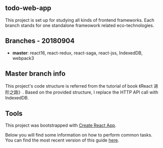 ## todo-web-app
This project is set up for studying all kinds of frontend frameworks. Each branch stands for one standalone frameowork related eco-technologies.

## Branches - 20180904
- **master**: react16, react-redux, react-saga, react-jss, IndexedDB, webpack3

## Master branch info
This project's code structure is referred from the tutorial of book 《React 进阶之路》. Based on the provided structure, I replace the HTTP API call with IndexedDB.

## Tools
This project was bootstrapped with [Create React App](https://github.com/facebookincubator/create-react-app).

Below you will find some information on how to perform common tasks.<br>
You can find the most recent version of this guide [here](https://github.com/facebookincubator/create-react-app/blob/master/packages/react-scripts/template/README.md).
